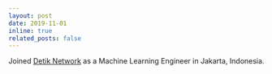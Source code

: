 ```yaml
---
layout: post
date: 2019-11-01
inline: true
related_posts: false
---
```


Joined [Detik Network](https://sites.google.com/view/vlilab) as a Machine Learning Engineer in Jakarta, Indonesia.
